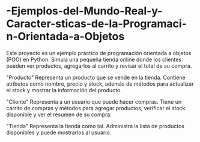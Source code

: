 # -Ejemplos-del-Mundo-Real-y-Caracter-sticas-de-la-Programaci-n-Orientada-a-Objetos
Este proyecto es un ejemplo práctico de programación orientada a objetos (POO) en Python. Simula una pequeña tienda online donde los clientes pueden ver productos, agregarlos al carrito y revisar el total de su compra.

"Producto"
Representa un producto que se vende en la tienda. Contiene atributos como nombre, precio y stock, además de métodos para actualizar el stock y mostrar la información del producto.

"Cliente"
Representa a un usuario que puede hacer compras. Tiene un carrito de compras y métodos para agregar productos, verificar el stock disponible y ver el resumen de su compra.

"Tienda"
Representa la tienda como tal. Administra la lista de productos disponibles y puede mostrarlos al usuario.
